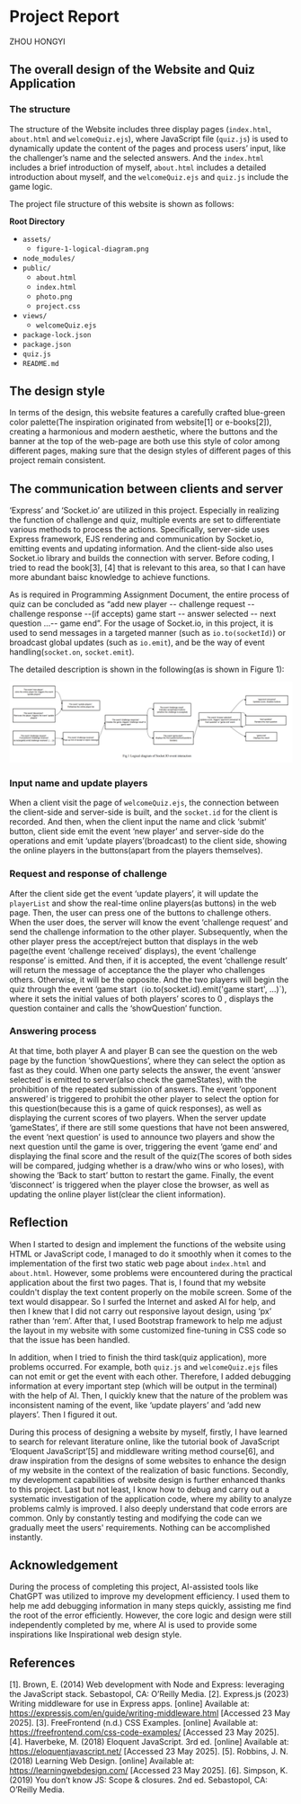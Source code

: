 # Project Report
ZHOU HONGYI

## The overall design of the Website and Quiz Application

### The structure

The structure of the Website includes three display pages (`index.html`, `about.html` and `welcomeQuiz.ejs`), where JavaScript file (`quiz.js`) is used to dynamically update the content of the pages and process users’ input, like the challenger’s name and the selected answers. And the `index.html` includes a brief introduction of myself, `about.html` includes a detailed introduction about myself, and the `welcomeQuiz.ejs` and `quiz.js` include the game logic.

The project file structure of this website is shown as follows:

**Root Directory**

- `assets/`
  - `figure-1-logical-diagram.png`
- `node_modules/`
- `public/`
  - `about.html`
  - `index.html`
  - `photo.png`
  - `project.css`
- `views/`
  - `welcomeQuiz.ejs`
- `package-lock.json`
- `package.json`
- `quiz.js`
- `README.md`

## The design style

In terms of the design, this website features a carefully crafted blue-green color palette(The inspiration originated from website[1] or e-books[2]), creating a harmonious and modern aesthetic, where the buttons and the banner at the top of the web-page are both use this style of color among different pages, making sure that the design styles of different pages of this project remain consistent.

## The communication between clients and server

‘Express’ and ‘Socket.io’ are utilized in this project. Especially in realizing the function of challenge and quiz, multiple events are set to differentiate various methods to process the actions. Specifically, server-side uses Express framework, EJS rendering and communication by Socket.io, emitting events and updating information. And the client-side also uses Socket.io library and builds the connection with server. Before coding, I tried to read the book[3], [4] that is relevant to this area, so that I can have more abundant baisc knowledge to achieve functions.

As is required in Programming Assignment Document, the entire process of quiz can be concluded as “add new player -- challenge request -- challenge response --(if accepts) game start -- answer selected -- next question ...-- game end”. For the usage of Socket.io, in this project, it is used to send messages in a targeted manner (such as `io.to(socketId)`) or broadcast global updates (such as `io.emit`), and be the way of event handling(`socket.on`, `socket.emit`).

The detailed description is shown in the following(as is shown in Figure 1):

![Figure 1 Logical Diagram](assets/figure-1-logical-diagram.png)




### Input name and update players

When a client visit the page of `welcomeQuiz.ejs`, the connection between the client-side and server-side is built, and the `socket.id` for the client is recorded. And then, when the client input the name and click ‘submit’ button, client side emit the event ‘new player’ and server-side do the operations and emit ‘update players’(broadcast) to the client side, showing the online players in the buttons(apart from the players themselves).

### Request and response of challenge

After the client side get the event ‘update players’, it will update the `playerList` and show the real-time online players(as buttons) in the web page. Then, the user can press one of the buttons to challenge others. When the user does, the server will know the event ‘challenge request’ and send the challenge information to the other player. Subsequently, when the other player press the accept/reject button that displays in the web page(the event ‘challenge received’ displays), the event ‘challenge response’ is emitted. And then, if it is accepted, the event ‘challenge result’ will return the message of acceptance the the player who challenges others. Otherwise, it will be the opposite. And the two players will begin the quiz through the event ‘game start` (`io.to(socket.id).emit('game start', ...)`), where it sets the initial values of both players’ scores to 0 , displays the question container and calls the ‘showQuestion’ function.

### Answering process

At that time, both player A and player B can see the question on the web page by the function ‘showQuestions’, where they can select the option as fast as they could. When one party selects the answer, the event ‘answer selected’ is emitted to server(also check the gameStates), with the prohibition of the repeated submission of answers. The event ‘opponent answered’ is triggered to prohibit the other player to select the option for this question(because this is a game of quick responses), as well as displaying the current scores of two players. When the server update ‘gameStates’, if there are still some questions that have not been answered, the event ‘next question’ is used to announce two players and show the next question until the game is over, triggering the event ‘game end’ and displaying the final score and the result of the quiz(The scores of both sides will be compared, judging whether is a draw/who wins or who loses), with showing the ‘Back to start’ button to restart the game. Finally, the event ‘disconnect’ is triggered when the player close the browser, as well as updating the online player list(clear the client information).

## Reflection

When I started to design and implement the functions of the website using HTML or JavaScript code, I managed to do it smoothly when it comes to the implementation of the first two static web page about `index.html` and `about.html`. However, some problems were encountered during the practical application about the first two pages. That is, I found that my website couldn't display the text content properly on the mobile screen. Some of the text would disappear. So I surfed the Internet and asked AI for help, and then I knew that I did not carry out responsive layout design, using ‘px’ rather than ‘rem’. After that, I used Bootstrap framework to help me adjust the layout in my website with some customized fine-tuning in CSS code so that the issue has been handled.

In addition, when I tried to finish the third task(quiz application), more problems occurred. For example, both `quiz.js` and `welcomeQuiz.ejs` files can not emit or get the event with each other. Therefore, I added debugging information at every important step (which will be output in the terminal) with the help of AI. Then, I quickly knew that the nature of the problem was inconsistent naming of the event, like ‘update players’ and ‘add new players’. Then I figured it out.

During this process of designing a website by myself, firstly, I have learned to search for relevant literature online, like the tutorial book of JavaScript ‘Eloquent JavaScript’[5] and middleware writing method course[6], and draw inspiration from the designs of some websites to enhance the design of my website in the context of the realization of basic functions. Secondly, my development capabilities of website design is further enhanced thanks to this project. Last but not least, I know how to debug and carry out a systematic investigation of the application code, where my ability to analyze problems calmly is improved. I also deeply understand that code errors are common. Only by constantly testing and modifying the code can we gradually meet the users' requirements. Nothing can be accomplished instantly.

## Acknowledgement

During the process of completing this project, AI-assisted tools like ChatGPT was utilized to improve my development efficiency. I used them to help me add debugging information in many steps quickly, assisting me find the root of the error efficiently. However, the core logic and design were still independently completed by me, where AI is used to provide some inspirations like Inspirational web design style.

## References

[1]. Brown, E. (2014) Web development with Node and Express: leveraging the JavaScript stack. Sebastopol, CA: O’Reilly Media.
[2]. Express.js (2023) Writing middleware for use in Express apps. [online] Available at: https://expressjs.com/en/guide/writing-middleware.html [Accessed 23 May 2025].
[3]. FreeFrontend (n.d.) CSS Examples. [online] Available at: https://freefrontend.com/css-code-examples/ [Accessed 23 May 2025].
[4]. Haverbeke, M. (2018) Eloquent JavaScript. 3rd ed. [online] Available at: https://eloquentjavascript.net/ [Accessed 23 May 2025].
[5]. Robbins, J. N. (2018) Learning Web Design. [online] Available at: https://learningwebdesign.com/ [Accessed 23 May 2025].
[6]. Simpson, K. (2019) You don’t know JS: Scope & closures. 2nd ed. Sebastopol, CA: O’Reilly Media.